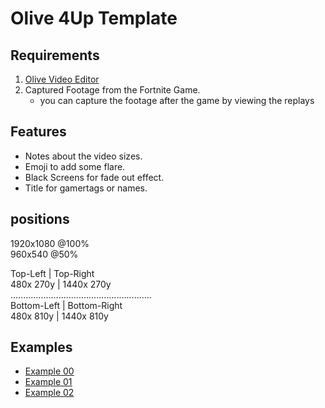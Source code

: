 # Olive 4Up Template

## Requirements
1. [Olive Video Editor](https://www.olivevideoeditor.org/)  
2. Captured Footage from the Fortnite Game.
    * you can capture the footage after the game by viewing the replays

## Features
* Notes about the video sizes.
* Emoji to add some flare.
* Black Screens for fade out effect.
* Title for gamertags or names. 

## positions
1920x1080 @100%  
960x540 @50%  
  
Top-Left  | Top-Right  
480x 270y | 1440x 270y  
........................................................  
Bottom-Left | Bottom-Right  
480x 810y   | 1440x 810y  



## Examples
* [Example 00](https://www.youtube.com/watch?v=B8vfM_2_Eog)  
* [Example 01](https://youtu.be/dl_Lsx_KKMA)  
* [Example 02](https://youtu.be/HjOIDVWves0)  

